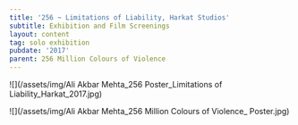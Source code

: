 ```yaml
---
title: '256 ~ Limitations of Liability, Harkat Studios'
subtitle: Exhibition and Film Screenings
layout: content
tag: solo exhibition
pubdate: '2017'
parent: 256 Million Colours of Violence
---
```

![](/assets/img/Ali Akbar Mehta_256 Poster_Limitations of Liability_Harkat_2017.jpg)


![](/assets/img/Ali Akbar Mehta_256 Million Colours of Violence_ Poster.jpg)
